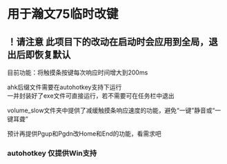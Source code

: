 # 用于瀚文75临时改键
## ！请注意 此项目下的改动在启动时会应用到全局，退出后即恢复默认


目前功能：将触摸条按键每次响应时间增大到200ms

 ahk后缀文件需要在autohotkey支持下运行</br>
 一并封装好了exe文件可直接运行，若不需要可在任务栏中退出
 
 volume_slow文件夹中提供了减缓触摸条响应速度的功能，避免“一键”静音或“一键耳聋”

预计再提供Pgup和Pgdn改Home和End的功能，看需求吧

### autohotkey 仅提供Win支持
